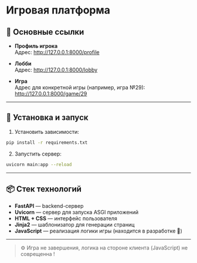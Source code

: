 # Игровая платформа

## 🔗 Основные ссылки

- **Профиль игрока**  
  Адрес: http://127.0.0.1:8000/profile

- **Лобби**  
  Адрес: http://127.0.0.1:8000/lobby

- **Игра**  
  Адрес для конкретной игры (например, игра №29): http://127.0.0.1:8000/game/29

---

## 🚀 Установка и запуск

1. Установить зависимости:

```bash
pip install -r requirements.txt
```

2. Запустить сервер:

```bash
uvicorn main:app --reload
```

---

## 📦 Стек технологий

- **FastAPI** — backend-сервер
- **Uvicorn** — сервер для запуска ASGI приложений
- **HTML + CSS** — интерфейс пользователя
- **Jinja2** — шаблонизатор для генерации страниц
- **JavaScript** — реализация логики игры (находится в разработке 🚧)

---

> ⚙ Игра не завершения, логика на стороне клиента (JavaScript) не соврещенна !
